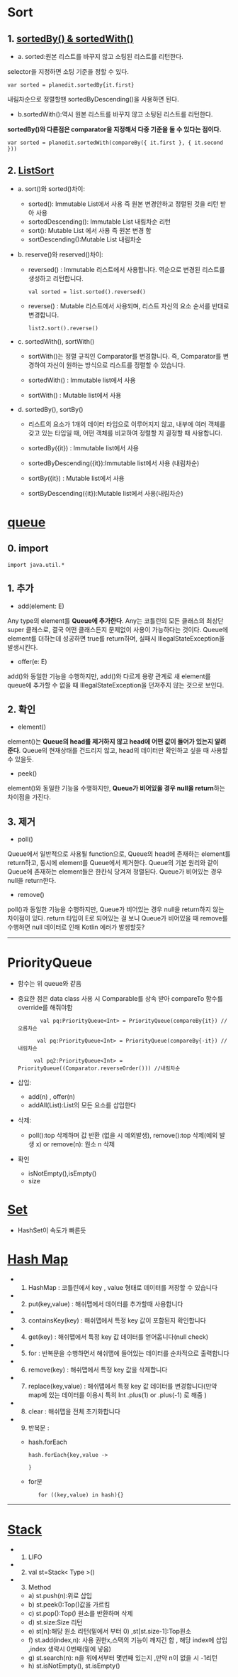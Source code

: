 # Sort

##  1.  [sortedBy() & sortedWith()](https://yuuj.tistory.com/89)
- a.  sorted:원본 리스트를 바꾸지 않고 소팅된 리스트를 리턴한다. 

selector을 지정하면 소팅 기준을 정할 수 있다. 

    var sorted = planedit.sortedBy{it.first}
 
 내림차순으로 정렬할땐 sortedByDescending()을 사용하면 된다. 

- b.sortedWith():역시 원본 리스트를 바꾸지 않고 소팅된 리스트를 리턴한다. 

**sortedBy()와 다른점은 comparator을 지정해서 다중 기준을 둘 수 있다는 점이다.**
    
    var sorted = planedit.sortedWith(compareBy({ it.first }, { it.second }))

##  2.  [ListSort](https://codechacha.com/ko/kotlin-sorting-list/)
- a. sort()와 sorted()차이:
  - sorted(): Immutable List에서 사용 즉 원본 변경안하고 정렬된 것을 리턴 받아 사용
  - sortedDescending(): Immutable List 내림차순 리턴
  - sort(): Mutable List 에서 사용 즉 원본 변경 함
  - sortDescending():Mutable List 내림차순

- b. reserve()와 reserved()차이:
  - reversed() : Immutable 리스트에서 사용합니다. 역순으로 변경된 리스트를 생성하고 리턴합니다.

        val sorted = list.sorted().reversed()

  - reverse() : Mutable 리스트에서 사용되며, 리스트 자신의 요소 순서를 반대로 변경합니다. 

      
        list2.sort().reverse()

- c.  sortedWith(), sortWith()
  
  - sortWith()는 정렬 규칙인 Comparator를 변경합니다. 즉, Comparator를 변경하여 자신이 원하는 방식으로 리스트를 정렬할 수 있습니다.

  - sortedWith() : Immutable list에서 사용

  - sortWith() : Mutable list에서 사용

- d.  sortedBy(), sortBy()
  - 리스트의 요소가 1개의 데이터 타입으로 이루어지지 않고, 내부에 여러 객체를 갖고 있는 타입일 때, 어떤 객체를 비교하여 정렬할 지 결정할 때 사용합니다.

  - sortedBy({it}) : Immutable list에서 사용
  - sortedByDescending({it}):Immutable list에서 사용 (내림차순)
    
  - sortBy({it}) : Mutable list에서 사용
  - sortByDescending({it}):Mutable list에서 사용(내림차순)
 


#   [queue](https://choheeis.github.io/newblog//articles/2020-10/kotlinQueue)

##  0.  import
    import java.util.*

##  1.  추가
-   add(element: E)

Any type의 element를 **Queue에 추가한다**. Any는 코틀린의 모든 클래스의 최상단 super 클래스로, 결국 어떤 클래스든지 문제없이 사용이 가능하다는 것이다. Queue에 element를 더하는데 성공하면 true를 return하며, 실패시 IllegalStateException을 발생시킨다.

- offer(e: E)

add()와 동일한 기능을 수행하지만, add()와 다르게 용량 관계로 새 element를 queue에 추가할 수 없을 때 IllegalStateException을 던져주지 않는 것으로 보인다.


## 2.   확인

- element() 

element()는 **Queue의 head를 제거하지 않고 head에 어떤 값이 들어가 있는지 알려준다**. Queue의 현재상태를 건드리지 않고, head의 데이터만 확인하고 싶을 때 사용할 수 있을듯.


- peek()

element()와 동일한 기능을 수행하지만, **Queue가 비어있을 경우 null을 return**하는 차이점을 가진다.

## 3.   제거
 

- poll()

Queue에서 일반적으로 사용될 function으로, Queue의 head에 존재하는 element를 return하고, 동시에 element를 Queue에서 제거한다. Queue의 기본 원리와 같이 Queue에 존재하는 element들은 한칸식 당겨져 정렬된다. Queue가 비어있는 경우 null을 return한다.

 

- remove()

poll()과 동일한 기능을 수행하지만, Queue가 비어있는 경우 null을 return하지 않는 차이점이 있다. return 타입이 E로 되어있는 걸 보니 Queue가 비어있을 때 remove를 수행하면 null 데이터로 인해  Kotlin 에러가 발생할듯?

---
#   PriorityQueue

  - 함수는 위 queue와 같음

  - 중요한 점은 data class 사용 시 Comparable<T>를 상속 받아 compareTo 함수를 override를 해줘야함

               val pq:PriorityQueue<Int> = PriorityQueue(compareBy{it}) //오름차순

              val pq:PriorityQueue<Int> = PriorityQueue(compareBy{-it}) //내림차순
        
             val pq2:PriorityQueue<Int> = PriorityQueue((Comparator.reverseOrder())) //내림차순

 

  - 삽입: 
    - add(n) , offer(n)
    -  addAll(List):List의 모든 요소를 삽입한다
  - 삭제: 
    - poll():top 삭제하며 값 반환 (없을 시 예외발생), remove():top 삭제(예외 발생 x)  or remove(n): 원소 n 삭제 
  - 확인
    - isNotEmpty(),isEmpty()
    - size

# [Set](https://lcw126.tistory.com/341)
- HashSet이 속도가 빠른듯


# [Hash Map](https://kkh0977.tistory.com/648)
- 1. HashMap : 코틀린에서 key , value 형태로 데이터를 저장할 수 있습니다
-	2. put(key,value) : 해쉬맵에서 데이터를 추가할때 사용합니다
-	3. containsKey(key) : 해쉬맵에서 특정 key 값이 포함된지 확인합니다
-	4. get(key) : 해쉬맵에서 특정 key 값 데이터를 얻어옵니다(null check)
-	5. for : 반복문을 수행하면서 해쉬맵에 들어있는 데이터를 순차적으로 출력합니다
-	6. remove(key) : 해쉬맵에서 특정 key 값을 삭제합니다
-	7. replace(key,value) : 해쉬맵에서 특정 key 값 데이터를 변경합니다(만약 map에 있는 데이터를 이용시 특히 Int .plus(1) or .plus(-1) 로 해줌 )
-	8. clear : 해쉬맵을 전체 초기화합니다
- 9.  반복문 : 
    - hash.forEach

          hash.forEach{key,value ->
          
          }

    - for문     
            
             for ((key,value) in hash){}

---
# [Stack](https://notepad96.tistory.com/entry/Kotlin-12)

- 1.  LIFO
- 2.  val st=Stack< Type >()
- 3.  Method
  - a) st.push(n):위로 삽입
  - b) st.peek():Top()값을 가르킴
  - c) st.pop():Top() 원소를 반환하며 삭제
  - d) st.size:Size 리턴
  - e) st[n]:해당 원소 리턴(밑에서 부터 0) ,st[st.size-1]:Top원소
  - f) st.add(index,n): 사용 권한x,스택의 기능이 깨지긴 함 , 해당 index에 삽입 ,index 생략시 0번째(밑에 넣음)
  - g) st.search(n): n을 위에서부터 몇번째 있는지 ,만약 n이 없을 시 -1리턴
  - h) st.isNotEmpty(), st.isEmpty()